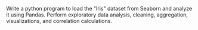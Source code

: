 Write a python program to load the "Iris" dataset from Seaborn and analyze it using Pandas. Perform exploratory data analysis, cleaning, aggregation, visualizations, and correlation calculations.
